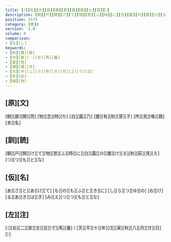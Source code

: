 ```yaml
---
title: [（][右][大][臣][橘][家][宴][歌][七][首][）]
description: [朝][戸][開][け][て][物][思][ふ][時][に][白][露][の][置][け][る][秋][萩][見][え][つ][つ][も][と][な]
position: 1579
category: [巻]8
version: '1.0'
volume: 8
comparison:
- [な][し]
keywords:
- [秋][雑][歌]
- [作][者][：][文][馬][養]
- [宴][席]
- [橘][諸][兄]
- [天][平][１][０][年][８][月][２][０][日]
- [年][紀]
- [植][物]
---
```


## [原][文]

[朝][扉][開][而] [物][念][時][尓] [白][露][乃] [置][有][秋][芽][子] [所][見][喚][鶏][本][名]

## [訓][読]

[朝][戸][開][け][て][物][思][ふ][時][に][白][露][の][置][け][る][秋][萩][見][え][つ][つ][も][と][な]

## [仮][名]

[あ][さ][と][あ][け][て] [も][の][も][ふ][と][き][に] [し][ら][つ][ゆ][の] [お][け][る][あ][き][は][ぎ] [み][え][つ][つ][も][と][な]

## [左][注]

[（][右][二][首][文][忌][寸][馬][養] / [天][平][十][年][戊][寅][秋][八][月][廿][日][）]
